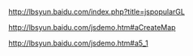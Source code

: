http://lbsyun.baidu.com/index.php?title=jspopularGL

http://lbsyun.baidu.com/jsdemo.htm#aCreateMap

http://lbsyun.baidu.com/jsdemo.htm#a5_1